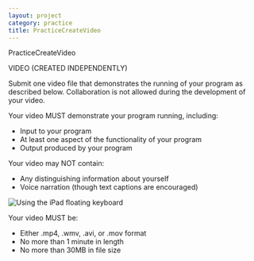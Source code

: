 ```yaml
---
layout: project
category: practice
title: PracticeCreateVideo
---
```

PracticeCreateVideo

VIDEO (CREATED INDEPENDENTLY)

Submit one video file that demonstrates the running of your program as described below. Collaboration is not allowed during the development of your video.

Your video MUST demonstrate your program running, including:

*   Input to your program
*   At least one aspect of the functionality of your program
*   Output produced by your program

Your video may NOT contain:

*   Any distinguishing information about yourself
*   Voice narration (though text captions are encouraged)

![Using the iPad floating keyboard](/apcsp\practice\ipadFloatingKeyboard.gif)

Your video MUST be:

*   Either .mp4, .wmv, .avi, or .mov format
*   No more than 1 minute in length
*   No more than 30MB in file size
